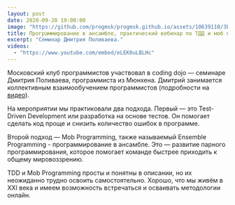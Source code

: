 ```yaml
---
layout: post
date: 2020-09-20 19:00:00
image: "https://github.com/progmsk/progmsk.github.io/assets/10639110/3ba61511-840c-4e70-9590-64ed25a2a090"
title: Программирование в ансамбле, практический вебинар по ТДД и моб программированию
excerpt: "Семинар Дмитрия Поливаева."
videos:
  - "https://www.youtube.com/embed/eLEK0uLBLHc"
---
```


Московский клуб программистов участвовал в coding dojo — семинаре Дмитрия Поливаева, программиста из Мюнхена. Дмитрий занимается коллективным взаимообучением программистов (подробности на [видео](https://youtu.be/9SWTNsKj0ms)).

На мероприятии мы практиковали два подхода. Первый — это Test-Driven Development или разработка на основе тестов. Он помогает сделать код проще и снизить количество ошибок в программе.

Второй подход — Mob Programming, также называемый Ensemble Programming - программирование в ансамбле. Это — развитие парного программирования, которое помогает команде быстрее приходить к общему мировоззрению.

TDD и Mob Programming просты и понятны в описании, но их неожиданно трудно освоить самостоятельно. Хорошо, что мы живём в XXI века и имеем возможность встречаться и осваивать методологии онлайн.
